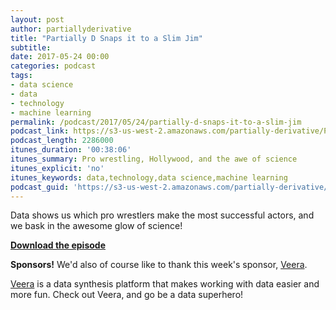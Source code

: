 ```yaml
---
layout: post
author: partiallyderivative
title: "Partially D Snaps it to a Slim Jim"
subtitle:
date: 2017-05-24 00:00
categories: podcast
tags:
- data science
- data
- technology
- machine learning
permalink: /podcast/2017/05/24/partially-d-snaps-it-to-a-slim-jim
podcast_link: https://s3-us-west-2.amazonaws.com/partially-derivative/Partially_Derivative_Snaps_it_to_a_Slim_Jim.mp3
podcast_length: 2286000
itunes_duration: '00:38:06'
itunes_summary: Pro wrestling, Hollywood, and the awe of science
itunes_explicit: 'no'
itunes_keywords: data,technology,data science,machine learning
podcast_guid: 'https://s3-us-west-2.amazonaws.com/partially-derivative/Partially_Derivative_Snaps_it_to_a_Slim_Jim.mp3'
---
```


Data shows us which pro wrestlers make the most successful actors, and we bask in the awesome glow of science!

[**Download the episode**](https://s3-us-west-2.amazonaws.com/partially-derivative/Partially_Derivative_Snaps_it_to_a_Slim_Jim.mp3)

**Sponsors!** We'd also of course like to thank this week's sponsor, [Veera](http://getveera.com/).

[Veera](http://getveera.com/) is a data synthesis platform that makes working with data easier and more fun. Check out Veera, and go be a data superhero!
